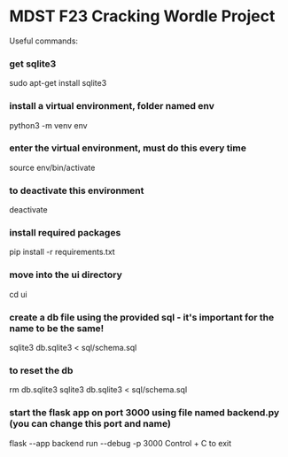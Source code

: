 # MDST F23 Cracking Wordle Project

Useful commands:

### get sqlite3
sudo apt-get install sqlite3

### install a virtual environment, folder named env
python3 -m venv env

### enter the virtual environment, must do this every time
source env/bin/activate

### to deactivate this environment
deactivate

### install required packages
pip install -r requirements.txt

### move into the ui directory
cd ui

### create a db file using the provided sql - it's important for the name to be the same!
sqlite3 db.sqlite3 < sql/schema.sql

### to reset the db
rm db.sqlite3
sqlite3 db.sqlite3 < sql/schema.sql

### start the flask app on port 3000 using file named backend.py (you can change this port and name)
flask --app backend run --debug -p 3000
Control + C to exit